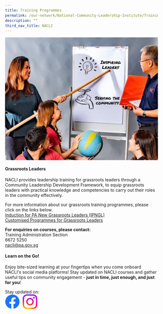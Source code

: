 ```yaml
---
title: Training Programmes
permalink: /our-network/National-Community-Leadership-Institute/Training-Programmes/
description: ""
third_nav_title: NACLI
---
```

<img style="width:600px"  align="center" src="/images/Our%20Network/NACLI/NACLI%20-%20Training%20Programmes%20(Website)%20(200%20x%20250).jpg">

#### Grassroots Leaders

NACLI provides leadership training for grassroots leaders through a Community Leadership Development Framework, to equip grassroots leaders with practical knowledge and competencies to carry out their roles in the community effectively.

For more information about our grassroots training programmes, please click on the links below. <br>
[Induction for PA New Grassroots Leaders (IPNGL)](/files/NACLI/03%20Training%20Programmes/Induction%20for%20PA%20New%20Grassroots%20Leaders%20(IPNGL).pdf)<br>
[Customised Programmes for Grassroots Leaders](/files/NACLI/03%20Training%20Programmes/Customised%20Programmes%20for%20Grassroots%20Leaders.pdf)<br>

**For enquiries on courses, please contact:**<br>
Training Administration Section<br>
6672 5250<br>
[nacli@pa.gov.sg](nacli@pa.gov.sg)
#### Learn on the Go!

Enjoy bite-sized learning at your fingertips when you come onboard NACLI's social media platforms! Stay updated on NACLI courses and gather useful tips on community engagement - **just in time, just enough, and just for you**!

Stay updated on: <br>
<a href="https://www.facebook.com/login/?next=https%3A%2F%2Fwww.facebook.com%2Fnaclisg"> <img style="width:48px"  align="left" src="/images/Facebook Button Logo.png"></a>
<img style="width:10px"  align="left" src="/images/Blank Space.png">
<a href="https://www.instagram.com/accounts/login/?next=/naclisg/"> <img style="width:48px"  align="left" src="/images/Instagram Logo.png"></a>

